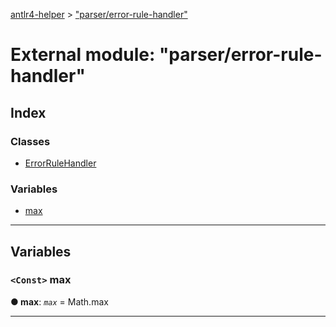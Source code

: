 [antlr4-helper](../README.md) > ["parser/error-rule-handler"](../modules/_parser_error_rule_handler_.md)

# External module: "parser/error-rule-handler"

## Index

### Classes

* [ErrorRuleHandler](../classes/_parser_error_rule_handler_.errorrulehandler.md)

### Variables

* [max](_parser_error_rule_handler_.md#max)

---

## Variables

<a id="max"></a>

### `<Const>` max

**● max**: *`max`* =  Math.max

___

